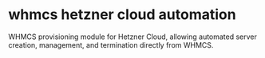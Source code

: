 # whmcs hetzner cloud automation
 WHMCS provisioning module for Hetzner Cloud, allowing automated server creation, management, and termination directly from WHMCS.
